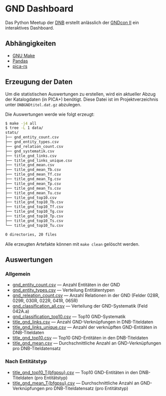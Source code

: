 # GND Dashboard

Das Python Meetup der [DNB](https://dnb.de/) erstellt anlässlich der [GNDcon II](https://gnd.network/Webs/gnd/SharedDocs/Veranstaltungen/DE/GNDCon2_0/210607_gndCon2_0_node.html;jsessionid=BE0B31B0EB2494AFB8386584F91BF141.internet281) ein interaktives Dashboard.

## Abhängigkeiten

* [GNU Make](https://www.gnu.org/software/make/)
* [Pandas](https://pandas.pydata.org/)
* [pica-rs](https://github.com/deutsche-nationalbibliothek/pica-rs)

## Erzeugung der Daten

Um die statistischen Auswertungen zu erstellen, wird ein aktueller Abzug der
Katalogdaten (in PICA+) benötigt. Diese Datei ist im Projektverzeichnis unter
`DNBGNDtitel.dat.gz` abzulegen.

Die Auswertungen werde wie folgt erzeugt:

```bash
$ make -j4 all
$ tree -L 1 data/
stats/
├── gnd_entity_count.csv
├── gnd_entity_types.csv
├── gnd_relation_count.csv
├── gnd_systematik.csv
├── title_gnd_links.csv
├── title_gnd_links_unique.csv
├── title_gnd_mean.csv
├── title_gnd_mean_Tb.csv
├── title_gnd_mean_Tf.csv
├── title_gnd_mean_Tg.csv
├── title_gnd_mean_Tp.csv
├── title_gnd_mean_Ts.csv
├── title_gnd_mean_Tu.csv
├── title_gnd_top10.csv
├── title_gnd_top10_Tb.csv
├── title_gnd_top10_Tf.csv
├── title_gnd_top10_Tg.csv
├── title_gnd_top10_Tp.csv
├── title_gnd_top10_Ts.csv
└── title_gnd_top10_Tu.csv

0 directories, 20 files
```

Alle erzeugten Artefakte können mit `make clean` gelöscht werden.

## Auswertungen

### Allgemein

* [gnd_entity_count.csv](stats/gnd_entity_count.csv) — Anzahl Entitäten in der GND
* [gnd_entity_types.csv](stats/gnd_entity_types.csv) — Verteilung Entitätentypen
* [gnd_releation_count.csv](stats/gnd_relation_count.csv) — Anzahl Relationen in der GND (Felder 028R, 029R, 030R, 022R, 041R, 065R)
* [gnd_classification_all.csv](stats/gnd_classification_all.csv) — Verteilung der GND-Systematik (Feld 042A.a)
* [gnd_classification_top10.csv](stats/gnd_classification_top10.csv) — Top10 GND-Systematik
* [title_gnd_links.csv](stats/title_gnd_links.csv) — Anzahl GND-Verknüpfungen in DNB-Titeldaten
* [title_gnd_links_unique.csv](stats/title_gnd_links_unique.csv) — Anzahl der verknüpften GND-Entitäten in DNB-Titeldaten
* [title_gnd_top10.csv](stats/title_gnd_top10.csv) — Top10 GND-Entitäten in den DNB-Titeldaten
* [title_gnd_mean.csv](stats/title_gnd_mean.csv) — Durchschnittliche Anzahl an GND-Verknüpfungen pro DNB-Titeldatensatz

### Nach Entitätstyp

* [title_gnd_top10_T{bfgpsu}.csv](stats/title_gnd_top10_Tp.csv) — Top10 GND-Entitäten in den DNB-Titeldaten (pro Entitätstyp)
* [title_gnd_mean_T{bfgpsu}.csv](stats/title_gnd_mean_Tp.csv) — Durchschnittliche Anzahl an GND-Verknüpfungen pro DNB-Titeldatensatz (pro Entitätstyp)
